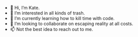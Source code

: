 - 👋 Hi, I’m Kate.
- 👀 I’m interested in all kinds of trash.
- 🌱 I’m currently learning how to kill time with code.
- 💞️ I’m looking to collaborate on escaping reality at all costs.
- 📫 Not the best idea to reach out to me.

<!---
rmrtrn/rmrtrn is a ✨ special ✨ repository because its `README.md` (this file) appears on your GitHub profile.
You can click the Preview link to take a look at your changes.
--->
